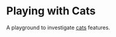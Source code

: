 # Playing with Cats

A playground to investigate [cats](https://github.com/typelevel/cats) features.
